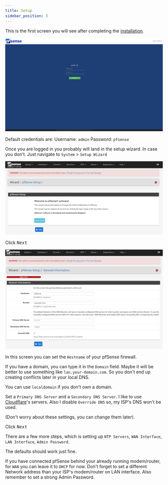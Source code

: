 ```yaml
---
title: Setup
sidebar_position: 3
---
```


This is the first screen you will see after completing the [installation](installation.md).

![pfsense-login.png](img/pfsense-login.png)

Default credentials are:
Username: `admin`
Password: `pfsense`

Once you are logged in you probably will land in the setup wizard. In case you don't.
Just navigate to `System` > `Setup Wizard`

![pfsense-wizard-step1.png](img/pfsense-wizard-step1.png)

Click <kbd>Next</kbd>

![pfsense-step2.png](img/pfsense-step2.png)

In this screen you can set the `Hostname` of your pfSense firewall.

If you have a domain, you can type it in the `Domain` field.
Maybe it will be better to use something like `lan.your-domain.com`.
So you don't end up creating conflicts later in your local DNS.

You can use `localdomain` if you don't own a domain.

Set a `Primary DNS Server` and a `Secondary DNS Server`.
I like to use [Cloudflare](https://www.cloudflare.com/)'s servers.
Also I disable `Override DNS` so, my ISP's DNS won't be used.

(Don't worry about these settings, you can change them later).

Click <kbd>Next</kbd>

There are a few more steps, which is setting up `NTP Servers`, `WAN Interface`, `LAN Interface`, `Admin Password`.

The defaults should work just fine.

If you have connected pfSense behind your already running modem/router, for `WAN` you can leave it to `DHCP` for now.
Don't forget to set a different Network address than your ISP's modem/router on LAN interface.
Also remember to set a strong Admin Password.
